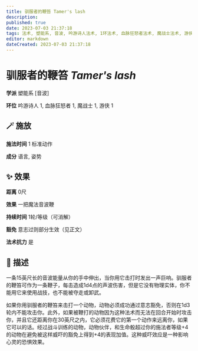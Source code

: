 ```yaml
---
title: 驯服者的鞭笞 Tamer's lash
description: 
published: true
date: 2023-07-03 21:37:18
tags: 法术, 塑能系, 音波, 吟游诗人法术, 1环法术, 血脉狂怒者法术, 魔战士法术, 游侠法术
editor: markdown
dateCreated: 2023-07-03 21:37:18
---
```


# **驯服者的鞭笞** *Tamer's lash*

**学派** 塑能系 \[音波\] 

**环位** 吟游诗人 1, 血脉狂怒者 1, 魔战士 1, 游侠 1

## 🪄 施放

**施法时间** 1 标准动作

**成分** 语言, 姿势

## ✨ 效果  

**距离** 0尺 

**效果** 一把魔法音波鞭 

**持续时间** 1轮/等级（可消解） 

**豁免** 意志过则部分生效（见正文）

**法术抗力** 是

## 📖 描述

一条15英尺长的音波能量从你的手中伸出，当你用它击打时发出一声巨响。驯服者的鞭笞可作为一条鞭子，每击造成1d4点的声波伤害，但是它没有物理实体，你不能用它来使用战技，也不能被夺走或卸武。

如果你用驯服者的鞭笞来击打一个动物，动物必须成功通过意志豁免，否则在1d3轮内不能攻击你。此外，如果被鞭打的动物因为这种法术而无法在回合开始时攻击你，并且它还距离你在30英尺之内，它必须花费它的第一个动作来远离你，如果它可以的话。经过战斗训练的动物，动物伙伴，和生命骰超过你的施法者等级+4的动物在避免被这样威吓的豁免上得到+4的表现加值。这种威吓效应是一种影响心灵的恐惧效果。
    